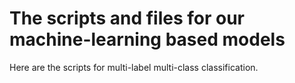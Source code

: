 # The scripts and files for our machine-learning based models
Here are the scripts for multi-label multi-class classification.